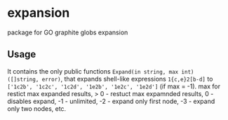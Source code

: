 # expansion
package for GO graphite globs expansion

## Usage
It contains the only public functions `Expand(in string, max int) ([]string, error)`, that expands shell-like expressions `1{c,e}2[b-d]` to `['1c2b', '1c2c', '1c2d', '1e2b', '1e2c', '1e2d']` (if max = -1).
max for restict max expanded results, > 0 - restuct  max expamnded results, 0 - disables expand, -1 - unlimited, -2 - expand only first node, -3 - expand only two nodes, etc.
